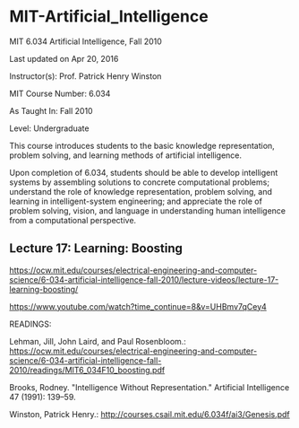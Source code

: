 # MIT-Artificial_Intelligence
MIT 6.034 Artificial Intelligence, Fall 2010

Last updated on Apr 20, 2016

Instructor(s):
Prof. Patrick Henry Winston

MIT Course Number:
6.034

As Taught In:
Fall 2010

Level:
Undergraduate

This course introduces students to the basic knowledge representation, problem solving, and learning methods of artificial intelligence. 

Upon completion of 6.034, students should be able to develop intelligent systems by assembling solutions to concrete computational problems; understand the role of knowledge representation, problem solving, and learning in intelligent-system engineering; and appreciate the role of problem solving, vision, and language in understanding human intelligence from a computational perspective.


## Lecture 17: Learning: Boosting

https://ocw.mit.edu/courses/electrical-engineering-and-computer-science/6-034-artificial-intelligence-fall-2010/lecture-videos/lecture-17-learning-boosting/

https://www.youtube.com/watch?time_continue=8&v=UHBmv7qCey4


READINGS:

Lehman, Jill, John Laird, and Paul Rosenbloom.:
https://ocw.mit.edu/courses/electrical-engineering-and-computer-science/6-034-artificial-intelligence-fall-2010/readings/MIT6_034F10_boosting.pdf


Brooks, Rodney. "Intelligence Without Representation." Artificial Intelligence 47 (1991): 139–59.

Winston, Patrick Henry.:
http://courses.csail.mit.edu/6.034f/ai3/Genesis.pdf
